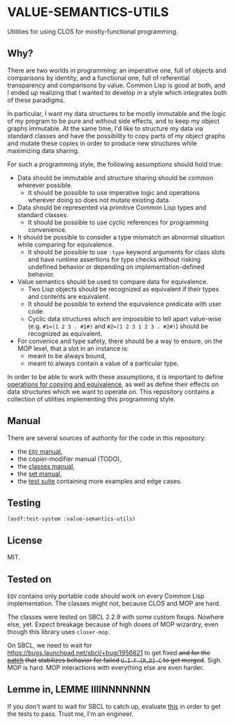 # VALUE-SEMANTICS-UTILS

Utilities for using CLOS for mostly-functional programming.

## Why?

There are two worlds in programming: an imperative one, full of objects and comparisons by identity, and a functional one, full of referential transparency and comparisons by value. Common Lisp is good at both, and I ended up realizing that I wanted to develop in a style which integrates both of these paradigms.

In particular, I want my data structures to be mostly immutable and the logic of my program to be pure and without side effects, and to keep my object graphs immutable. At the same time, I'd like to structure my data via standard classes and have the possibility to copy parts of my object graphs and mutate these copies in order to produce new structures while maximizing data sharing.

For such a programming style, the following assumptions should hold true:

* Data should be immutable and structure sharing should be common wherever possible.
  * It should be possible to use imperative logic and operations wherever doing so does not mutate existing data.
* Data should be represented via primitive Common Lisp types and standard classes.
  * It should be possible to use cyclic references for programming convenience.
* It should be possible to consider a type mismatch an abnormal situation while comparing for equivalence.
  * It should be possible to use `:type` keyword arguments for class slots and have runtime assertions for type checks without risking undefined behavior or depending on implementation-defined behavior.
* Value semantics should be used to compare data for equivalence.
  * Two Lisp objects should be recognized as equivalent if their types and contents are equivalent.
  * It should be possible to extend the equivalence predicate with user code.
  * Cyclic data structures which are impossible to tell apart value-wise (e.g. `#1=(1 2 3 . #1#)` and `#2=(1 2 3 1 2 3 . #2#)`) should be recognized as equivalent.
* For convenice and type safety, there should be a way to ensure, on the MOP level, that a slot in an instance is:
  * meant to be always bound,
  * meant to always contain a value of a particular type.

In order to be able to work with these assumptions, it is important to define [operations for copying and equivalence](http://www.nhplace.com/kent/PS/EQUAL.html), as well as define their effects on data structures which we want to operate on. This repository contains a collection of utilities implementing this programming style.

## Manual

There are several sources of authority for the code in this repository:

* the [`EQV` manual](doc/EQV.md),
* the copier-modifier manual (TODO),
* the [classes manual](doc/CLASSES.md),
* the [set manual](doc/SET.md),
* the [test suite](t/) containing more examples and edge cases.

## Testing

`(asdf:test-system :value-semantics-utils)`

## License

MIT.

## Tested on

`EQV` contains only portable code should work on every Common Lisp implementation. The classes might not, because CLOS and MOP are hard.

The classes were tested on SBCL 2.2.9 with some custom fixups. Nowhere else, yet. Expect breakage because of high doses of MOP wizardry, even though this library uses `closer-mop`.

On SBCL, we need to wait for https://bugs.launchpad.net/sbcl/+bug/1956621 to get fixed ~~and for the [patch](https://sourceforge.net/p/sbcl/mailman/sbcl-devel/thread/6ae094ba-eeea-6bfe-b43d-970d97040830%40disroot.org/) that stabilizes behavior for failed `U-I-F-{R,D}-C` to get merged~~. Sigh. MOP is hard. MOP interactions with everything else are even harder.

## Lemme in, LEMME IIIINNNNNNN

If you don't want to wait for SBCL to catch up, evaluate [this](sbcl-fixup.lisp) in order to get the tests to pass. Trust me, I'm an engineer.
